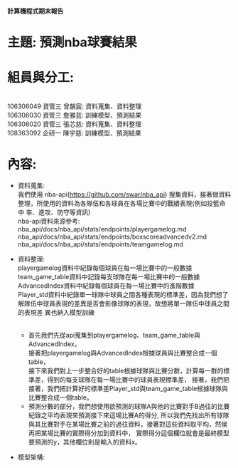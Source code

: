 #### 計算機程式期末報告
<h1>
  主題: 預測nba球賽結果
</h1>
<h1>
  組員與分工: 
</h1>
  <br>
  106306049 資管三 曾韻宸: 資料蒐集、資料整理 <br>
  106306030 資管三 詹雅芸: 訓練模型、預測結果 <br>
  106306020 資管三 張芯慈: 資料蒐集、資料整理 <br>
  108363092 企研一 陳宇慈: 訓練模型、預測結果 <br>
<h1>
  內容:
</h1>

- 資料蒐集:
  <br>
    我們使用 nba-api(https://github.com/swar/nba_api) 搜集資料，接著做資料整理，所使用的資料為各隊伍和各球員在各場比賽中的戰績表現(例如投籃命中       率、進攻、防守等資訊)
  <br>
      nba-api資料來源參考:  <br>
      nba_api/docs/nba_api/stats/endpoints/playergamelog.md <br>
      nba_api/docs/nba_api/stats/endpoints/boxscoreadvancedv2.md <br>
      nba_api/docs/nba_api/stats/endpoints/teamgamelog.md <br>
 

- 資料整理:
    <br>
    playergamelog資料中紀錄每個球員在每一場比賽中的一般數據 <br>
    team_game_table資料中記錄每支球隊在每一場比賽中的一般數據 <br>
    AdvancedIndex資料中紀錄每個球員在每一場比賽中的進階數據 <br>
    Player_std資料中紀錄單一球隊中球員之間各種表現的標準差，因為我們想了解隊伍中球員表現的差異是否會影像球隊的表現，故想將單一隊伍中球員之間的表現差     異也納入模型訓練 <br>
    <br>
    - 首先我們先從api蒐集到playergamelog、team_game_table與AdvancedIndex，<br>
    接著把playergamelog與AdvancedIndex根據球員與比賽整合成一個table， <br>
    接下來我們對上一步整合好的table根據球隊與比賽分群，計算每一群的標準差，得到的每支球隊在每一場比賽中的球員表現標準差，
    接著，我們把接著，我們把計算好的標準差Player_std與team_game_table根據球隊與比賽整合成一個table。<br>
    - 預測分數的部分，我們想使用欲預測的球隊A與他的比賽對手B過往的比賽紀錄之平均表現來預測接下來這場比賽A的得分,
    所以我們先找出所有球隊與其比賽對手在某場比賽之前的過往資料，接著對這些資料取平均，然侯再把某場比賽的實際得分加到資料中，
    實際得分這個欄位就會是最終模型要預測的y，其他欄位則是輸入的資料x。 <br>
    
    
- 模型架構:
  <br>
  
    
    



